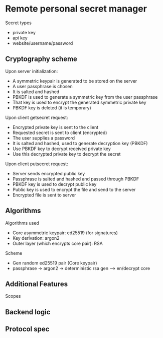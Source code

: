 # Remote personal secret manager

Secret types
 * private key
 * api key
 * website/username/password

## Cryptography scheme

Upon server initialization:
 * A symmetric keypair is generated to be stored on the server
 * A user passphrase is chosen
 * It is salted and hashed
 * PBKDF is used to generate a symmetric key from the user passphrase
 * That key is used to encrypt the generated symmetric private key
 * PBKDF key is deleted (it is temporary)

Upon client getsecret request:
 * Encrypted private key is sent to the client
 * Requested secret is sent to client (encrypted)
 * The user supplies a password
 * It is salted and hashed, used to generate decryption key (PBKDF)
 * Use PBKDF key to decrypt received private key
 * Use this decrypted private key to decrypt the secret

Upon client putsecret request:
 * Server sends encrypted public key
 * Passphrase is salted and hashed and passed through PBKDF
 * PBKDF key is used to decrypt public key
 * Public key is used to encrypt the file and send to the server
 * Encrypted file is sent to server

## Algorithms
Algorithms used
 * Core asymmetric keypair: ed25519 (for signatures)
 * Key derivation: argon2
 * Outer layer (which encrypts core pair): RSA

Scheme
 * Gen random ed25519 pair (Core keypair)
 * passphrase -> argon2 -> deterministic rsa gen --> en/decrypt core

## Additional Features
Scopes

## Backend logic


## Protocol spec
